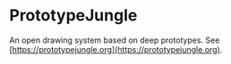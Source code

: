 PrototypeJungle
===============

An open drawing system based on deep prototypes. See
[https://prototypejungle.org](https://prototypejungle.org).

